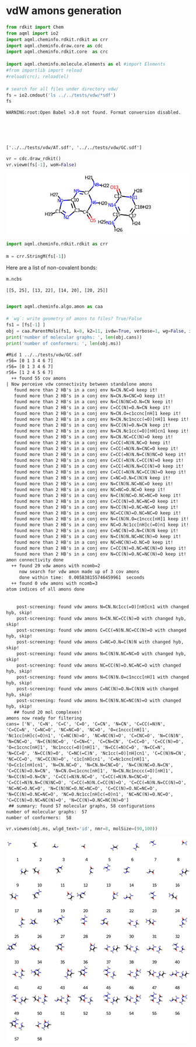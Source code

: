 # vdW amons generation


```python
from rdkit import Chem
from aqml import io2
import aqml.cheminfo.rdkit.rdkit as crr
import aqml.cheminfo.draw.core as cdc
import aqml.cheminfo.rdkit.core  as crc

import aqml.cheminfo.molecule.elements as el #import Elements
#from importlib import reload
#reload(crc); reload(el)

# search for all files under directory vdw/
fs = io2.cmdout('ls ../../tests/vdw/*sdf')
fs
```

    WARNING:root:Open Babel >3.0 not found. Format conversion disabled.





    ['../../tests/vdw/AT.sdf', '../../tests/vdw/GC.sdf']




```python
vr = cdc.draw_rdkit()
vr.viewm(fs[-1], woH=False) 
```




    
![svg](vdw_2_0.svg)
    




```python
import aqml.cheminfo.rdkit.rdkit as crr

m = crr.StringM(fs[-1])

```

Here are a list of non-covalent bonds:


```python
m.ncbs 
```




    [[5, 25], [13, 22], [14, 20], [20, 25]]




```python

```


```python
import aqml.cheminfo.algo.amon as caa

# `wg`: write geometry of amons to files? True/False
fs1 = [fs[-1] ]
obj = caa.ParentMols(fs1, k=8, k2=11, ivdw=True, verbose=1, wg=False, i3d=True)
print('number of molecular graphs: ', len(obj.cans))
print('number of conformers: ', len(obj.ms))
```

    #Mid 1 ../../tests/vdw/GC.sdf
    r56= [0 1 3 4 6 7]
    r56= [0 1 3 4 6 7]
    r56= [1 2 4 5 6 7]
      ++ found 55 cov amons
    | Now perceive vdw connectivity between standalone amons
       found more than 2 HB's in a conj env N=CN.NC=O keep it!
       found more than 2 HB's in a conj env N=CN.N=CNC=O keep it!
       found more than 2 HB's in a conj env N=C(N)NC=O.N=CN keep it!
       found more than 2 HB's in a conj env C=CC(N)=O.N=CN keep it!
       found more than 2 HB's in a conj env N=CN.O=c1ccnc[nH]1 keep it!
       found more than 2 HB's in a conj env N=CN.Nc1nccc(=O)[nH]1 keep it!
       found more than 2 HB's in a conj env N=CC(N)=O.N=CN keep it!
       found more than 2 HB's in a conj env N=CN.Nc1cc(=O)[nH]cn1 keep it!
       found more than 2 HB's in a conj env N=CN.NC=CC(N)=O keep it!
       found more than 2 HB's in a conj env C=CC(=N)N.NC=O keep it!
       found more than 2 HB's in a conj env C=CC(=N)N.N=CNC=O keep it!
       found more than 2 HB's in a conj env C=CC(=N)N.N=C(N)NC=O keep it!
       found more than 2 HB's in a conj env C=CC(=N)N.C=CC(N)=O keep it!
       found more than 2 HB's in a conj env C=CC(=N)N.N=CC(N)=O keep it!
       found more than 2 HB's in a conj env C=CC(=N)N.NC=CC(N)=O keep it!
       found more than 2 HB's in a conj env C=NC=O.N=C(N)N keep it!
       found more than 2 HB's in a conj env N=C(N)N.NC=NC=O keep it!
       found more than 2 HB's in a conj env NC=NC=O.NC=O keep it!
       found more than 2 HB's in a conj env N=C(N)NC=O.NC=NC=O keep it!
       found more than 2 HB's in a conj env C=CC(N)=O.NC=NC=O keep it!
       found more than 2 HB's in a conj env N=CC(N)=O.NC=NC=O keep it!
       found more than 2 HB's in a conj env NC=CC(N)=O.NC=NC=O keep it!
       found more than 2 HB's in a conj env N=C(N)N.O=c1nccc[nH]1 keep it!
       found more than 2 HB's in a conj env NC=O.Nc1cc[nH]c(=O)n1 keep it!
       found more than 2 HB's in a conj env C=NC(N)=O.N=C(N)N keep it!
       found more than 2 HB's in a conj env N=C(N)N.NC=NC(N)=O keep it!
       found more than 2 HB's in a conj env NC=NC(N)=O.NC=O keep it!
       found more than 2 HB's in a conj env C=CC(N)=O.NC=NC(N)=O keep it!
       found more than 2 HB's in a conj env N=CC(N)=O.NC=NC(N)=O keep it!
    amon connectivity done
      ++ found 29 vdw amons with ncomb=2
         now search for vdw amon made up of 3 cov amons
         done within time:  0.005838155746459961  seconds
      ++ found 0 vdw amons with ncomb=3
    atom indices of all amons done
    
    
        post-screening: found vdw amons N=CN.Nc1cc(=O)[nH]cn1 with changed hyb, skip!
        post-screening: found vdw amons N=CN.NC=CC(N)=O with changed hyb, skip!
        post-screening: found vdw amons C=CC(=N)N.NC=CC(N)=O with changed hyb, skip!
        post-screening: found vdw amons C=NC=O.N=C(N)N with changed hyb, skip!
        post-screening: found vdw amons N=C(N)N.NC=NC=O with changed hyb, skip!
        post-screening: found vdw amons NC=CC(N)=O.NC=NC=O with changed hyb, skip!
        post-screening: found vdw amons N=C(N)N.O=c1nccc[nH]1 with changed hyb, skip!
        post-screening: found vdw amons C=NC(N)=O.N=C(N)N with changed hyb, skip!
        post-screening: found vdw amons N=C(N)N.NC=NC(N)=O with changed hyb, skip!
       ## found 20 mol complexes!
    amons now ready for filtering
    cans= ['N', 'C=N', 'C=C', 'C=O', 'C=CN', 'N=CN', 'C=CC(=N)N', 'C=CC=N', 'C=NC=O', 'NC=NC=O', 'NC=O', 'O=c1nccc[nH]1', 'Nc1cc[nH]c(=O)n1', 'C=NC(N)=O', 'NC=NC(N)=O', 'C=CNC=O', 'N=C(N)N', 'N=CNC=O', 'N=C(N)NC=O', 'C=CN=C', 'C=CN=CN', 'C=CC=O', 'C=CC(N)=O', 'O=c1ccnc[nH]1', 'Nc1nccc(=O)[nH]1', 'N=CC(=N)C=O', 'N=CC=N', 'N=CC=O', 'N=CC(N)=O', 'C=NC(=C)N', 'Nc1cc(=O)[nH]cn1', 'C=C(N)N=CN', 'NC=CC=O', 'NC=CC(N)=O', 'c1c[nH]cn1', 'C=Nc1cnc[nH]1', 'O=Cc1c[nH]cn1', 'N=CN.NC=O', 'N=CN.N=CNC=O', 'N=C(N)NC=O.N=CN', 'C=CC(N)=O.N=CN', 'N=CN.O=c1ccnc[nH]1', 'N=CN.Nc1nccc(=O)[nH]1', 'N=CC(N)=O.N=CN', 'C=CC(=N)N.NC=O', 'C=CC(=N)N.N=CNC=O', 'C=CC(=N)N.N=C(N)NC=O', 'C=CC(=N)N.C=CC(N)=O', 'C=CC(=N)N.N=CC(N)=O', 'NC=NC=O.NC=O', 'N=C(N)NC=O.NC=NC=O', 'C=CC(N)=O.NC=NC=O', 'N=CC(N)=O.NC=NC=O', 'NC=O.Nc1cc[nH]c(=O)n1', 'NC=NC(N)=O.NC=O', 'C=CC(N)=O.NC=NC(N)=O', 'N=CC(N)=O.NC=NC(N)=O']
     ## summary: found 57 molecular graphs, 58 configurations
    number of molecular graphs:  57
    number of conformers:  58



```python
vr.viewms(obj.ms, wlgd_text='id', nmr=8, molSize=(90,100))
```




    
![svg](vdw_8_0.svg)
    


